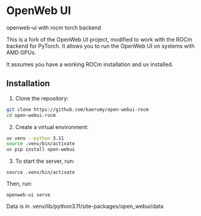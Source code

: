# OpenWeb UI

openweb-ui with rocm torch backend

This is a fork of the OpenWeb UI project, modified to work with the ROCm
backend for PyTorch. It allows you to run the OpenWeb UI on systems with
AMD GPUs.

It assumes you have a working ROCm installation and uv installed.

## Installation
1. Clone the repository:

```bash
git clone https://github.com/kaerumy/open-webui-rocm
cd open-webui-rocm
```
2. Create a virtual environment:

```bash
uv venv --python 3.11
source .venv/bin/activate
uv pip install open-webui
```

3. To start the server, run:

```source .venv/bin/activate```

Then, run:

```openweb-ui serve```

Data is in .venv/lib/python3.11/site-packages/open_webui/data

